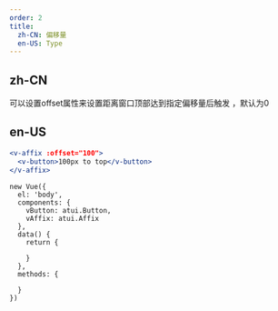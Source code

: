 ```yaml
---
order: 2
title:
  zh-CN: 偏移量
  en-US: Type
---
```


## zh-CN
可以设置offset属性来设置距离窗口顶部达到指定偏移量后触发 ，默认为0

## en-US


````jsx
<v-affix :offset="100">
  <v-button>100px to top</v-button>
</v-affix>
````

````vue-script
new Vue({
  el: 'body',
  components: {
    vButton: atui.Button,
    vAffix: atui.Affix
  },
  data() {
    return {
      
    }
  },
  methods: {

  }
})
````
